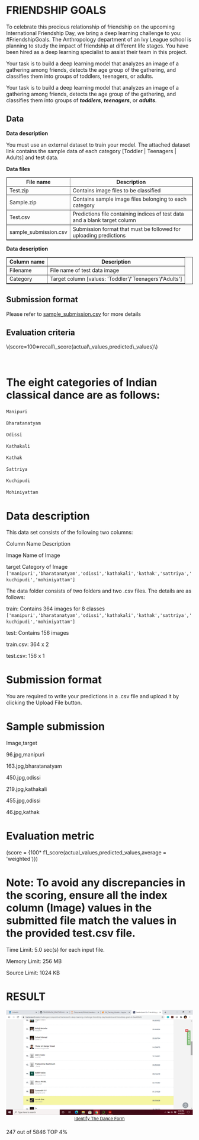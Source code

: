 # FRIENDSHIP GOALS 

To celebrate this precious relationship of friendship on the upcoming International Friendship Day, we bring a deep learning challenge to you: #FriendshipGoals. The Anthropology department of an Ivy League school is planning to study the impact of friendship at different life stages. You have been hired as a deep learning specialist to assist their team in this project.

Your task is to build a deep learning model that analyzes an image of a gathering among friends, detects the age group of the gathering, and classifies them into groups of toddlers, teenagers, or adults.



<p>Your task is to build a deep learning model that analyzes an image of a gathering among friends, detects the age group of the gathering, and classifies them into groups of&nbsp;<strong><em>toddlers</em></strong>,&nbsp;<strong><em>teenagers</em></strong>, or&nbsp;<strong><em>adults</em></strong>.</p>

<h2>Data</h2>

<p><strong>Data description</strong></p>

<p>You must use an external dataset to train your model. The attached dataset link contains the sample data of each category [Toddler&nbsp;| Teenagers | Adults] and test data.</p>

<p><strong>Data files</strong></p>

<table border="1">
	<tbody>
		<tr>
			<td style="text-align:center"><strong>File name</strong></td>
			<td style="text-align:center"><strong>Description</strong></td>
		</tr>
		<tr>
			<td>Test.zip</td>
			<td>Contains image files to be classified</td>
		</tr>
		<tr>
			<td>Sample.zip</td>
			<td>Contains sample image files belonging to each category</td>
		</tr>
		<tr>
			<td>Test.csv</td>
			<td>Predictions file containing indices of test data and a blank target column</td>
		</tr>
		<tr>
			<td>sample_submission.csv</td>
			<td>Submission format that must be followed for uploading predictions</td>
		</tr>
	</tbody>
</table>

<p><strong>Data description</strong></p>

<table border="1">
	<tbody>
		<tr>
			<td style="text-align:center"><strong>Column name</strong></td>
			<td style="text-align:center"><strong>Description</strong></td>
		</tr>
		<tr>
			<td>Filename</td>
			<td>File name of test data image</td>
		</tr>
		<tr>
			<td>Category</td>
			<td>Target column [values: 'Toddler'<strong>/</strong>'Teenagers'<strong>/</strong>'Adults']</td>
		</tr>
	</tbody>
</table>

<h2>Submission format</h2>

<p>Please refer to&nbsp;<a href="https://s3-ap-southeast-1.amazonaws.com/he-public-data/Sample%20Submission15b2050.csv" target="_blank">sample_submission.csv</a>&nbsp;for more details</p>

<h2>Evaluation criteria</h2>

<p><span class="mathjax-latex">\(score=100∗recall\_score(actual\_values,predicted\_values)\)</span></p>

<p>&nbsp;</p></div>





# The eight categories of Indian classical dance are as follows:

`Manipuri`

`Bharatanatyam`

`Odissi`

`Kathakali`

`Kathak`

`Sattriya`

`Kuchipudi`

`Mohiniyattam`

# Data description

This data set consists of the following two columns:

Column Name	Description

Image	Name of Image

target	Category of Image `['manipuri','bharatanatyam','odissi','kathakali','kathak','sattriya','kuchipudi','mohiniyattam']`

The data folder consists of two folders and two .csv files. The details are as follows:

train: Contains 364 images for 8 classes `['manipuri','bharatanatyam','odissi','kathakali','kathak','sattriya','kuchipudi','mohiniyattam']`

test: Contains 156 images

train.csv: 364 x 2

test.csv: 156 x 1

# Submission format

You are required to write your predictions in a .csv file and upload it by clicking the Upload File button.

# Sample submission

Image,target

96.jpg,manipuri

163.jpg,bharatanatyam

450.jpg,odissi

219.jpg,kathakali

455.jpg,odissi

46.jpg,kathak

# Evaluation metric
\(score = {100* f1\_score(actual\_values,predicted\_values,average = 'weighted')}\)

# Note: To avoid any discrepancies in the scoring, ensure all the index column (Image) values in the submitted file match the values in the provided test.csv file.

Time Limit:	5.0 sec(s) for each input file.

Memory Limit:	256 MB

Source Limit:	1024 KB


# RESULT

<p align="center">
    <img src="back.png", width="1000">
    <br>
    <sup><a href="https://www.hackerearth.com/challenges/competitive/hackerearth-deep-learning-challenge-identify-dance-form/problems/">Identify The Dance Form</a></sup>
</p>

247 out of 5846 TOP 4%



